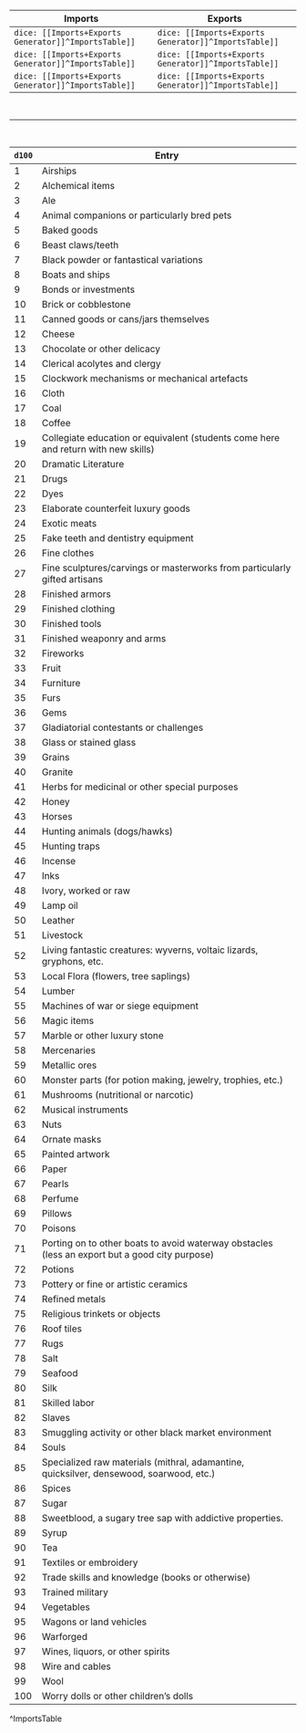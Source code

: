 <br>

|Imports | Exports |
| --------| --------|
|`dice: [[Imports+Exports Generator]]^ImportsTable]]` | `dice: [[Imports+Exports Generator]]^ImportsTable]]`|
|`dice: [[Imports+Exports Generator]]^ImportsTable]]` | `dice: [[Imports+Exports Generator]]^ImportsTable]]`|
|`dice: [[Imports+Exports Generator]]^ImportsTable]]` | `dice: [[Imports+Exports Generator]]^ImportsTable]]`|

<br>

---
<br>

|`d100`|Entry|
|---|---|
|1|Airships|
|2|Alchemical items|
|3|Ale|
|4|Animal companions or particularly bred pets|
|5|Baked goods|
|6|Beast claws/teeth|
|7|Black powder or fantastical variations|
|8|Boats and ships|
|9|Bonds or investments|
|10|Brick or cobblestone|
|11|Canned goods or cans/jars themselves|
|12|Cheese|
|13|Chocolate or other delicacy|
|14|Clerical acolytes and clergy|
|15|Clockwork mechanisms or mechanical artefacts|
|16|Cloth|
|17|Coal|
|18|Coffee|
|19|Collegiate education or equivalent (students come here and return with new skills)|
|20|Dramatic Literature|
|21|Drugs|
|22|Dyes|
|23|Elaborate counterfeit luxury goods|
|24|Exotic meats|
|25|Fake teeth and dentistry equipment|
|26|Fine clothes|
|27|Fine sculptures/carvings or masterworks from particularly gifted artisans|
|28|Finished armors|
|29|Finished clothing|
|30|Finished tools|
|31|Finished weaponry and arms|
|32|Fireworks|
|33|Fruit|
|34|Furniture|
|35|Furs|
|36|Gems|
|37|Gladiatorial contestants or challenges|
|38|Glass or stained glass|
|39|Grains|
|40|Granite|
|41|Herbs for medicinal or other special purposes|
|42|Honey|
|43|Horses|
|44|Hunting animals (dogs/hawks)|
|45|Hunting traps|
|46|Incense|
|47|Inks|
|48|Ivory, worked or raw|
|49|Lamp oil|
|50|Leather|
|51|Livestock|
|52|Living fantastic creatures: wyverns, voltaic lizards, gryphons, etc.|
|53|Local Flora (flowers, tree saplings)|
|54|Lumber|
|55|Machines of war or siege equipment|
|56|Magic items|
|57|Marble or other luxury stone|
|58|Mercenaries|
|59|Metallic ores|
|60|Monster parts (for potion making, jewelry, trophies, etc.)|
|61|Mushrooms (nutritional or narcotic)|
|62|Musical instruments|
|63|Nuts|
|64|Ornate masks|
|65|Painted artwork|
|66|Paper|
|67|Pearls|
|68|Perfume|
|69|Pillows|
|70|Poisons|
|71|Porting on to other boats to avoid waterway obstacles (less an export but a good city purpose)|
|72|Potions|
|73|Pottery or fine or artistic ceramics|
|74|Refined metals|
|75|Religious trinkets or objects|
|76|Roof tiles|
|77|Rugs|
|78|Salt|
|79|Seafood|
|80|Silk|
|81|Skilled labor|
|82|Slaves|
|83|Smuggling activity or other black market environment|
|84|Souls|
|85|Specialized raw materials (mithral, adamantine, quicksilver, densewood, soarwood, etc.)|
|86|Spices|
|87|Sugar|
|88|Sweetblood, a sugary tree sap with addictive properties.|
|89|Syrup|
|90|Tea|
|91|Textiles or embroidery|
|92|Trade skills and knowledge (books or otherwise)|
|93|Trained military|
|94|Vegetables|
|95|Wagons or land vehicles|
|96|Warforged|
|97|Wines, liquors, or other spirits|
|98|Wire and cables|
|99|Wool|
|100|Worry dolls or other children’s dolls|
^ImportsTable

